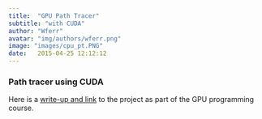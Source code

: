 ```yaml
---
title:  "GPU Path Tracer"
subtitle: "with CUDA"
author: "Wferr"
avatar: "img/authors/wferr.png"
image: "images/cpu_pt.PNG"
date:   2015-04-25 12:12:12
---
```


### Path tracer using CUDA
Here is a [write-up and link]() to the project as part of the GPU programming course.

